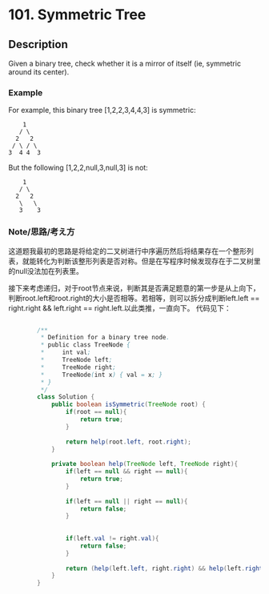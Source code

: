 # 101. Symmetric Tree
## Description

Given a binary tree, check whether it is a mirror of itself (ie, symmetric around its center).

### Example

For example, this binary tree [1,2,2,3,4,4,3] is symmetric:

	    1
	   / \
	  2   2
	 / \ / \
	3  4 4  3
 

But the following [1,2,2,null,3,null,3] is not:

	    1
	   / \
	  2   2
	   \   \
	   3    3


### Note/思路/考え方

这道题我最初的思路是将给定的二叉树进行中序遍历然后将结果存在一个整形列表，就能转化为判断该整形列表是否对称。但是在写程序时候发现存在于二叉树里的null没法加在列表里。

接下来考虑递归，对于root节点来说，判断其是否满足题意的第一步是从上向下，判断root.left和root.right的大小是否相等。若相等，则可以拆分成判断left.left == right.right && left.right == right.left.以此类推，一直向下。
代码见下：

```java

		/**
		 * Definition for a binary tree node.
		 * public class TreeNode {
		 *     int val;
		 *     TreeNode left;
		 *     TreeNode right;
		 *     TreeNode(int x) { val = x; }
		 * }
		 */
		class Solution {
		    public boolean isSymmetric(TreeNode root) {
		        if(root == null){
		            return true;
		        }
		        
		        return help(root.left, root.right);
		    }
		    
		    private boolean help(TreeNode left, TreeNode right){
		        if(left == null && right == null){
		            return true;
		        }
		        
		        if(left == null || right == null){
		            return false;
		        }
		  
		        
		        if(left.val != right.val){
		            return false;
		        }
		        
		        return (help(left.left, right.right) && help(left.right, right.left));
		    }
		}
```